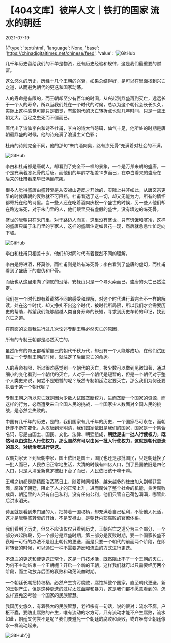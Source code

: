 # 【404文库】彼岸人文｜铁打的国家 流水的朝廷

2021-07-19

[{'type': 'text/html', 'language': None, 'base': 'https://chinadigitaltimes.net/chinese/feed', 'value': '![GitHub](https://chinadigitaltimes.net/chinese/files/2021/07/image-1626680623196.png)

几千年历史留给我们的不单是物资，还有历史经验和规律，这是我们最重要的财富。

这么悠久的历史，历经十几个王朝的兴衰，如果总结得好，是可以在里面找到兴亡之道，从而避免朝代的更迭和国家动荡。

人的寿命是有限的，而王朝却至少有百年的时间，从兴起到鼎盛再到灭亡，远远长于一个人的寿命，所以当我们处在一个时代的时候，总以为这个朝代会长长久久，实际上这种感觉可能只是错觉，有些朝代的灭亡转折点也就几年时间，只是一些王朝太大，百足之虫死而不僵而已。

唐代出了诗仙李白和诗圣杜甫，李白的诗大气磅礴，仙气十足，他所处的时期是唐朝最鼎盛的时候，他的诗充满了浪漫主义色彩；

杜甫的诗则完全不同，他的那句“朱门酒肉臭，路有冻死骨”充满着对社会的不满。

![GitHub](https://chinadigitaltimes.net/chinese/files/2021/07/post-668415-60f52d3c39bf7.)

李白和杜甫都是唐朝人，却看到了完全不一样的景象，一个是万邦来朝的盛唐，一个是充满着冻死骨的后唐，而他们的年龄才相差10岁而已，在李白看来的盛唐在后来的杜甫看来早已满目疮痍。

很多人觉得盛唐由盛转衰是从安禄山造反才开始的，实际上并非如此，从唐玄宗更早的时候唐朝的衰败就不可阻挡，杜甫看透了这一切，却又无能为力，所有的情怀都寄托在他的诗里。当一些人还在吃着酒肉庆祝一个盛世的时候，另一些人他们却在路边冻死，对于朱门里的人，他们眼里只有虚假的盛世，没有墙边的冻死骨。

盛世的唐朝只在朱门里，对于路边人而言，这里没有盛世，只有饥饿和寒冷，这样的盛唐只属于朱门里的李家人，这样的盛唐注定如昙花一现，然后就急急忙忙走向下坡。

![GitHub](https://chinadigitaltimes.net/chinese/files/2021/07/post-668415-60f52d3c67865.)

李白和杜甫只相差十岁，他们却对同时代有着截然不同的理解，

李白是将进酒，杯莫停，而杜甫则是路有冻死骨；李白看到了盛唐的虚幻，而杜甫看到了盛唐下的虚伪和尸骨。

而唐也从这里走向了彻底的没落，安禄山只是一个导火索而已，盛唐的灭亡已然注定。

我们在一个时代却有着截然不同的感受和理解，对这个时代进行着完全不一样的解读，处在这个时代，却又挣扎不出这个时代，被时代所局限，所以我们才会需要历史的帮助，希望我们能够超越人类自身寿命的长短，寻求到历史车轮的印记，找到兴亡之道。

在前面的文章我进行过几次论述专制王朝必然灭亡的原因，

所有的专制王朝都是必然灭亡的，

虽然所有的帝王都希望自己的朝代千秋万代，却没有一个人能够成功，在他们试图建立一个专制王朝的时候，就注定了后面灭亡的命运。

人的寿命有限，所以很难感觉到一个朝代的灭亡，极少数可以做到见微知著，通过细小的变化看到一个朝代的灭亡。人对于一个朝代是短暂的，但是一个朝代对于整个人类史来说，何尝不是短暂的呢？既然专制朝廷注定要灭亡，那么我们为何还要执着于某一个朝代呢？

专制王朝之所以灭亡就是因为少数人试图垄断权力，进而垄断一个国家的资源，而这样的行为，必然遭受来自全国人民的挑战，一个国家少人数面对全国人民的挑战，是必然会失败的。

中国有几千年的历史，是的，我们国家有几千年的历史，一个国家尽可永在，而朝廷却不断在变化，从汉唐到元明清，我们国家依旧是我们的国家，国家是一个集合名词，它是由国土、国民、文化、法律、朝廷组成，**朝廷是由一批人行使权力，既然可以由这批人行使权力，那么自然有可以由另一批人行使权力，这就是朝代更迭的意义，对统治者进行更迭。**

汉朝刘家天下到唐朝李家，国土依旧是国土，国民也还是那批国民，只是朝廷换了一批人而已，人民依旧正常地生活，大清的时候有四亿人口，到了民国依旧是四亿人口，只是大清爱新觉罗被赶下台了而已，人民依旧该干嘛干嘛。

王朝之初都是励精图治蒸蒸日上，随着时间推移，越来越多的蛀虫加入到朝廷里面，腐蚀了朝廷，阻止了人才的正常上升，进而腐蚀了整个社会的机能，贪污腐败成风，朝廷里的人只有自己私利，没有任何公利，他们只管自己荷包满满，哪管此后洪水滔天。

诗圣就是看到朱门里的人，把持着一国权柄，却充满着自己私利，不管他人死活，这才是唐朝盛转衰的开始，不是安禄山，是朝廷内部腐败的官僚体系。

我们看到了历史，但又不应该仅仅只看到历史，王朝兴亡之道分为三个部分，一个部分兴起阶段，另一个部分是鼎盛时期，第三部分是衰败时期，要一个国家长盛不衰唯一可行的办法不是阻止朝代的更迭，而是只要一个朝代的前面两个阶段，在即将转衰的时候，可以通过一种不需要造反和流血的方式进行更迭。

不流血的更迭和使更迭正常化，这是一门技术活，既然阻止不了一个王朝的灭亡，为何不主动结束一个王朝呢？开启一个新的王朝，这样我们就可以只需要经历两个阶段，而主动放弃后面的衰败和动荡流血时期。

一个朝廷长期把持权柄，必然产生贪污腐败，腐蚀掉整个国家，直至朝代更迭，新的王朝产生，但是这种更迭的过程太过血腥和暴力，这是我们都不愿意看到的，怎么样避免这考验一个国家的民族智慧。

我国历史悠久，有着强大的民族智慧，老祖宗有一句话，说的很对：流水不腐，户枢不蠹，要防止腐败的产生，唯有流动的水方可，只有流动才能不产生腐败，流水如此，朝廷又何尝不是呢？我们要避免一个朝廷的腐败和衰败，或许唯有让朝廷像水一样流动起来。

![GitHub](https://chinadigitaltimes.net/chinese/files/2021/07/post-668415-60f52d3c93fec.)'}]
